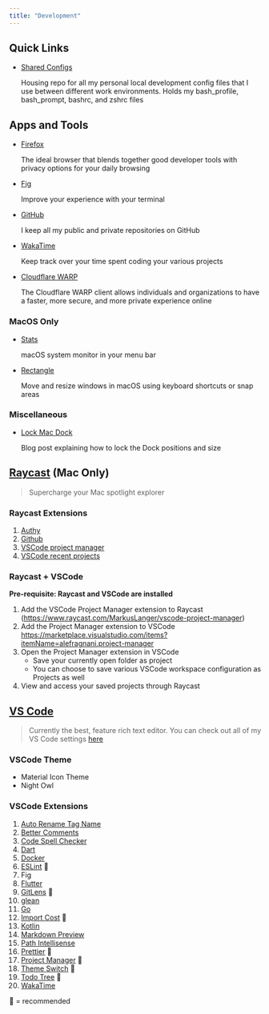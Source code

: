 ```yaml
---
title: "Development"
---
```


## Quick Links

- [Shared Configs](https://github.com/nezhivar/shared-configs)

  Housing repo for all my personal local development config files that I use between different work environments. Holds my bash_profile, bash_prompt, bashrc, and zshrc files

## Apps and Tools

- [Firefox](https://www.mozilla.org/en-US/firefox/new/)

  The ideal browser that blends together good developer tools with privacy options for your daily browsing

- [Fig](https://fig.io/)

  Improve your experience with your terminal

- [GitHub](https://github.com)

  I keep all my public and private repositories on GitHub

- [WakaTime](https://wakatime.com/)

  Keep track over your time spent coding your various projects

- [Cloudflare WARP](https://developers.cloudflare.com/warp-client/)

  The Cloudflare WARP client allows individuals and organizations to have a faster, more secure, and more private experience online

### MacOS Only

- [Stats](https://github.com/exelban/stats)

  macOS system monitor in your menu bar

- [Rectangle](https://rectangleapp.com/)

  Move and resize windows in macOS using keyboard shortcuts or snap areas

### Miscellaneous

- [Lock Mac Dock](https://www.idownloadblog.com/2020/01/15/how-to-lock-the-dock-on-mac/)

  Blog post explaining how to lock the Dock positions and size

## [Raycast](https://www.raycast.com/) (Mac Only)

> Supercharge your Mac spotlight explorer

### Raycast Extensions

1. [Authy](https://www.raycast.com/guga4ka/authy)
1. [Github](https://www.raycast.com/raycast/github)
1. [VSCode project manager](https://www.raycast.com/MarkusLanger/vscode-project-manager)
1. [VSCode recent projects](https://www.raycast.com/thomas/visual-studio-code)

### Raycast + VSCode

**Pre-requisite: Raycast and VSCode are installed**

1. Add the VSCode Project Manager extension to Raycast (https://www.raycast.com/MarkusLanger/vscode-project-manager)
2. Add the Project Manager extension to VSCode https://marketplace.visualstudio.com/items?itemName=alefragnani.project-manager
3. Open the Project Manager extension in VSCode
   - Save your currently open folder as project
   - You can choose to save various VSCode workspace configuration as Projects as well
4. View and access your saved projects through Raycast

## [VS Code](https://code.visualstudio.com/)

> Currently the best, feature rich text editor. You can check out all of my VS Code settings [here](https://github.com/nezhivar/shared-configs/blob/main/vscode/extensions.json)

### VSCode Theme

- Material Icon Theme
- Night Owl

### VSCode Extensions

1. [Auto Rename Tag Name](https://marketplace.visualstudio.com/items?itemName=formulahendry.auto-rename-tag)
2. [Better Comments](https://marketplace.visualstudio.com/items?itemName=aaron-bond.better-comments)
3. [Code Spell Checker](https://marketplace.visualstudio.com/items?itemName=streetsidesoftware.code-spell-checker)
4. [Dart](https://marketplace.visualstudio.com/items?itemName=Dart-Code.dart-code)
5. [Docker](https://marketplace.visualstudio.com/items?itemName=ms-azuretools.vscode-docker)
6. [ESLint](https://marketplace.visualstudio.com/items?itemName=dbaeumer.vscode-eslint) 🚀
7. Fig
8. [Flutter](https://marketplace.visualstudio.com/items?itemName=Dart-Code.flutter)
9. [GitLens](https://marketplace.visualstudio.com/items?itemName=eamodio.gitlens) 🚀
10. [glean](https://marketplace.visualstudio.com/items?itemName=wix.glean)
11. [Go](https://marketplace.visualstudio.com/items?itemName=golang.Go)
12. [Import Cost](https://marketplace.visualstudio.com/items?itemName=wix.vscode-import-cost) 🚀
13. [Kotlin](https://marketplace.visualstudio.com/items?itemName=fwcd.kotlin)
14. [Markdown Preview](https://marketplace.visualstudio.com/items?itemName=shd101wyy.markdown-preview-enhanced)
15. [Path Intellisense](https://marketplace.visualstudio.com/items?itemName=christian-kohler.path-intellisense)
16. [Prettier](https://marketplace.visualstudio.com/items?itemName=esbenp.prettier-vscode) 🚀
17. [Project Manager](https://marketplace.visualstudio.com/items?itemName=alefragnani.project-manager) 🚀
18. [Theme Switch](https://marketplace.visualstudio.com/items?itemName=Fooxly.themeswitch) 🚀
19. [Todo Tree](https://marketplace.visualstudio.com/items?itemName=Gruntfuggly.todo-tree) 🚀
20. [WakaTime](https://marketplace.visualstudio.com/items?itemName=WakaTime.vscode-wakatime)

🚀 = recommended
